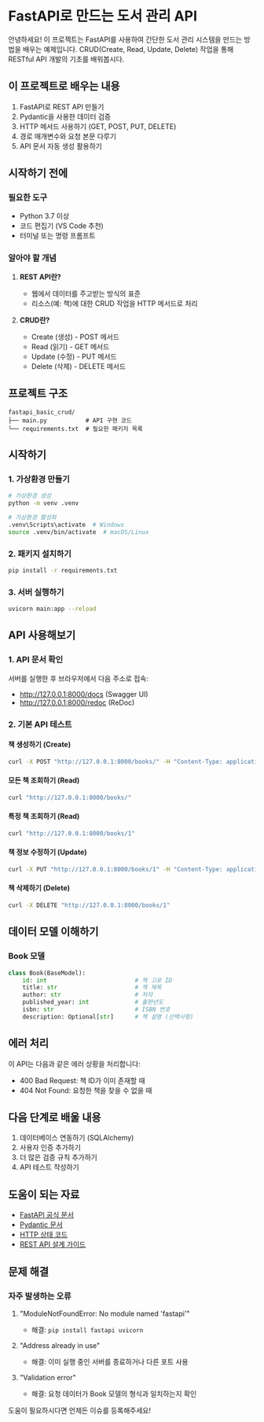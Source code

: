 # FastAPI로 만드는 도서 관리 API

안녕하세요! 이 프로젝트는 FastAPI를 사용하여 간단한 도서 관리 시스템을 만드는 방법을 배우는 예제입니다. CRUD(Create, Read, Update, Delete) 작업을 통해 RESTful API 개발의 기초를 배워봅시다.

## 이 프로젝트로 배우는 내용

1. FastAPI로 REST API 만들기
2. Pydantic을 사용한 데이터 검증
3. HTTP 메서드 사용하기 (GET, POST, PUT, DELETE)
4. 경로 매개변수와 요청 본문 다루기
5. API 문서 자동 생성 활용하기

## 시작하기 전에

### 필요한 도구
- Python 3.7 이상
- 코드 편집기 (VS Code 추천)
- 터미널 또는 명령 프롬프트

### 알아야 할 개념
1. **REST API란?**
   - 웹에서 데이터를 주고받는 방식의 표준
   - 리소스(예: 책)에 대한 CRUD 작업을 HTTP 메서드로 처리

2. **CRUD란?**
   - Create (생성) - POST 메서드
   - Read (읽기) - GET 메서드
   - Update (수정) - PUT 메서드
   - Delete (삭제) - DELETE 메서드

## 프로젝트 구조
```
fastapi_basic_crud/
├── main.py           # API 구현 코드
└── requirements.txt  # 필요한 패키지 목록
```

## 시작하기

### 1. 가상환경 만들기
```bash
# 가상환경 생성
python -m venv .venv

# 가상환경 활성화
.venv\Scripts\activate  # Windows
source .venv/bin/activate  # macOS/Linux
```

### 2. 패키지 설치하기
```bash
pip install -r requirements.txt
```

### 3. 서버 실행하기
```bash
uvicorn main:app --reload
```

## API 사용해보기

### 1. API 문서 확인
서버를 실행한 후 브라우저에서 다음 주소로 접속:
- http://127.0.0.1:8000/docs (Swagger UI)
- http://127.0.0.1:8000/redoc (ReDoc)

### 2. 기본 API 테스트

#### 책 생성하기 (Create)
```bash
curl -X POST "http://127.0.0.1:8000/books/" -H "Content-Type: application/json" -d "{\"id\": 3, \"title\": \"새로운 책\", \"author\": \"작가 이름\", \"published_year\": 2024, \"isbn\": \"123-456-789\", \"description\": \"책 설명\"}"
```

#### 모든 책 조회하기 (Read)
```bash
curl "http://127.0.0.1:8000/books/"
```

#### 특정 책 조회하기 (Read)
```bash
curl "http://127.0.0.1:8000/books/1"
```

#### 책 정보 수정하기 (Update)
```bash
curl -X PUT "http://127.0.0.1:8000/books/1" -H "Content-Type: application/json" -d "{\"id\": 1, \"title\": \"수정된 제목\", \"author\": \"작가\", \"published_year\": 2024, \"isbn\": \"123-456-789\", \"description\": \"수정된 설명\"}"
```

#### 책 삭제하기 (Delete)
```bash
curl -X DELETE "http://127.0.0.1:8000/books/1"
```

## 데이터 모델 이해하기

### Book 모델
```python
class Book(BaseModel):
    id: int                         # 책 고유 ID
    title: str                      # 책 제목
    author: str                     # 저자
    published_year: int             # 출판년도
    isbn: str                       # ISBN 번호
    description: Optional[str]      # 책 설명 (선택사항)
```

## 에러 처리

이 API는 다음과 같은 에러 상황을 처리합니다:
- 400 Bad Request: 책 ID가 이미 존재할 때
- 404 Not Found: 요청한 책을 찾을 수 없을 때

## 다음 단계로 배울 내용

1. 데이터베이스 연동하기 (SQLAlchemy)
2. 사용자 인증 추가하기
3. 더 많은 검증 규칙 추가하기
4. API 테스트 작성하기

## 도움이 되는 자료

- [FastAPI 공식 문서](https://fastapi.tiangolo.com/)
- [Pydantic 문서](https://pydantic-docs.helpmanual.io/)
- [HTTP 상태 코드](https://developer.mozilla.org/ko/docs/Web/HTTP/Status)
- [REST API 설계 가이드](https://docs.microsoft.com/ko-kr/azure/architecture/best-practices/api-design)

## 문제 해결

### 자주 발생하는 오류

1. "ModuleNotFoundError: No module named 'fastapi'"
   - 해결: `pip install fastapi uvicorn`

2. "Address already in use"
   - 해결: 이미 실행 중인 서버를 종료하거나 다른 포트 사용

3. "Validation error"
   - 해결: 요청 데이터가 Book 모델의 형식과 일치하는지 확인

도움이 필요하시다면 언제든 이슈를 등록해주세요!







